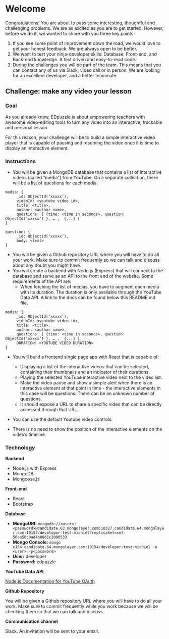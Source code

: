 # Welcome

Congratulations! You are about to pass some interesting, thoughtful and challenging problems. We are as excited as you are to get started. However, before we do it, we wanted to share with you three key points:

1. If you see some point of improvement down the road, we would love to get your honest feedback. We are always open to be better.
2. We want to test your ninja-developer skills: Database, Front-end, and Back-end knowledge. A test driven and easy-to-read code.
3. During the challenges you will be part of the team. This means that you can contact any of us via Slack, video call or in person. We are looking for an excellent developer, and a better teammate.

## Challenge: make any video your lesson

### Goal

As you already know, EDpuzzle is about empowering teachers with awesome video-editing tools to turn any video into an interactive, trackable and personal lesson.

For this reason, your challenge will be to build a simple interactive video player that is capable of pausing and resuming the video once it is time to display an interactive element.

### Instructions

- You will be given a MongoDB database that contains a list of interactive videos (called “media”) from YouTube. On a separate collection, there will be a list of questions for each media.

```
media: {
	 _id: ObjectId(‘xxxxx’),
	 videoId: <youtube video id>,
	 title: <title>,
	 author: <author name>,
	 questions: [ {time: <time in seconds>, question: ObjectId(‘xxxxx’) }, … ,  {...} ]
}

question: {
	 _id: ObjectId(‘xxxxx’),
	 body: <text>
}
```

- You will be given a Github repository URL where you will have to do all your work. Make sure to commit frequently so we can talk and discuss about any doubt you might have.
- You will create a backend with Node.js (Express) that will connect to the database and serve as an API to the front end of the website.   Some requirements of the API are:
	- When fetching the list of medias, you have to augment each media with its duration. The duration is only available through the YouTube Data API. A link to the docs can be found below this README.md file.

```
media: {
	 _id: ObjectId(‘xxxxx’),
	 videoId: <youtube video id>,
	 title: <title>,
	 author: <author name>,
	 questions: [ {time: <time in seconds>, question: ObjectId(‘xxxxx’) }, … ,  {...} ],
	 DURATION: <YOUTUBE VIDEO DURATION>
}
```

- You will build a frontend single page app with React that is capable of:
	- Displaying a list of the interactive videos that can be selected, containing their thumbnails and an indicator of their durations.
	- Playing the selected YouTube interactive video next to the video list.
	- Make the video pause and show a simple alert when there is an interactive element at that point in time - the interactive elements in this case will be questions. There can be an unknown number of questions.
	- It should expose a URL to share a specific video that can be directly accessed through that URL.

- You can use the default Youtube video controls.
- There is no need to show the position of the interactive elements on the video’s timeline.


### Technology

**Backend**
- Node.js with Express
- MongoDB
- Mongoose.js

**Front-end**
- React
- Bootstrap

**Database**

- **MongoURI:** `mongodb://<user>:<password>@candidate.63.mongolayer.com:10327,candidate.64.mongolayer.com:10154/developer-test-michiel?replicaSet=set-56aa50c0ad4b0861c2000532`
- **Mongo Console:** `mongo c154.candidate.64.mongolayer.com:10154/developer-test-michiel -u <user> -p<password>`
- **User:** developer
- **Password:** edpuzzle

**YouTube Data API**

[Node.js Documentation for YouTube OAuth](https://developers.google.com/identity/toolkit/web/quickstart/nodejs#step_1_configure_the_google_identity_toolkit_api)

**Github Repository**

You will be given a Github repository URL where you will have to do all your work. Make sure to commit frequently while you work because we will be checking them so that we can talk and discuss.

**Communication channel**

Slack. An invitation will be sent to your email.

